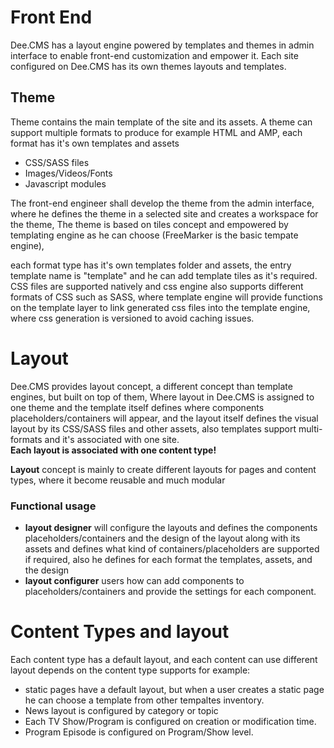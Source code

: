 # Front End
Dee.CMS has a layout engine powered by templates and themes in admin interface to enable front-end customization and empower it.
Each site configured on Dee.CMS has its own themes layouts and templates.

## Theme
Theme contains the main template of the site and its assets.
A theme can support multiple formats to produce for example HTML and AMP, each format has it's own templates and assets
- CSS/SASS files
- Images/Videos/Fonts
- Javascript modules

The front-end engineer shall develop the theme from the admin interface, where he defines the theme in a selected site and creates a workspace for the theme,
The theme is based on tiles concept and empowered by templating engine as he can choose (FreeMarker is the basic tempate engine), 

each format type has it's own templates folder and assets, the entry template name is "template" and he can add template tiles as it's required.
CSS files are supported natively and css engine also supports different formats of CSS such as SASS, where template engine will provide functions on the template layer
to link generated css files into the template engine, where css generation is versioned to avoid caching issues.

# Layout
Dee.CMS provides layout concept, a different concept than template engines, but built on top of them,
Where layout in Dee.CMS is assigned to one theme and the template itself defines where components placeholders/containers will appear,
and the layout itself defines the visual layout by its CSS/SASS files and other assets, also templates support multi-formats and it's associated with one site.<br/>
**Each layout is associated with one content type!** 

**Layout** concept is mainly to create different layouts for pages and content types, where it become reusable and much modular
### Functional usage
- **layout designer** will configure the layouts and defines the components placeholders/containers and the design of the layout along with its assets
and defines what kind of containers/placeholders are supported if required, also he defines for each format the templates, assets, and the design
- **layout configurer** users how can add components to placeholders/containers and provide the settings for each component.


# Content Types and layout
Each content type has a default layout, and each content can use different layout depends on the content type supports
for example:
- static pages have a default layout, but when a user creates a static page he can choose a template from other tempaltes inventory.
- News layout is configured by category or topic
- Each TV Show/Program is configured on creation or modification time.
- Program Episode is configured on Program/Show level.

